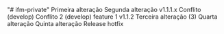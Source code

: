 "# ifm-private" 
Primeira alteração
Segunda alteração
v1.1.1.x
Conflito (develop)
Conflito 2 (develop)
feature 1
v1.1.2
Terceira alteração (3)
Quarta alteração
Quinta alteração
Release hotfix

